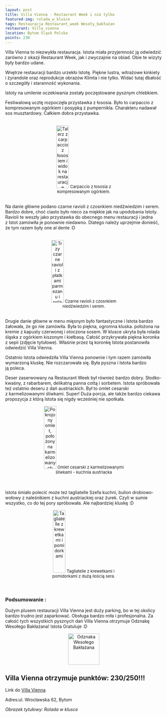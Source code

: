 ```yaml
---
layout: post
title: Villa Vienna - Restaurant Week i nie tylko
featured-img: rolada_w_klusce
tags: Restauracja Restaurant_week Wesoły_bakłażan
restaurant: Villa_vienna
location: Bytom Śląsk Polska
points: 230
---
```

Villa Vienna to niezwykła restauracja. Istota miała przyjemność ją odwiedzić zarówno z&nbsp;okazji Restaurant Week,
 jak i&nbsp;zwyczajnie na obiad. Obie te wizyty były bardzo udane.

Wnętrze restauracji bardzo urzekło Istotę. Piękne lustra, witrażowe kinkiety
i&nbsp;żyrandole oraz reprodukcje obrazów Klimta i&nbsp;nie tylko. Widać tutaj dbałość o szczegóły i&nbsp;staranność wykonania.

Istoty na umilenie oczekiwania zostały poczęstowane pysznym chlebkiem.

Festiwalową ucztę rozpoczęła przystawka z&nbsp;łososia. Było to carpaccio z kompresowanym ogórkiem
i&nbsp;posypką z pumpernikla. Charakteru nadawał sos musztardowy. Całkiem dobra przystawka.
<br />&ensp;&ensp;&ensp;
<center><div style="width:45%">
 <img src="{{site.img_url}}/assets/img/posts/salmon_vienna.jpg" alt="Talerz z carpaccio z łososiem i widok na restauracje" height="200px" width="40px" />
 <font size="2">
    Carpaccio z łososia z kompresowanym ogórkiem.
 </font>
</div></center>
<br />

Na danie główne podano czarne ravioli z&nbsp;czosnkiem niedźwiedzim i&nbsp;serem. Bardzo dobre,
choć ciasto było nieco za miękkie jak na upodobania Istoty. Ravioli te weszły
 jako przystawka do obecnego menu restauracji i&nbsp;jedna z&nbsp;Istot zamówiła je ponownie niedawno.
 Dlatego należy uprzejmie donieść, że tym razem były one al&nbsp;dente :D
<br />&ensp;&ensp;&ensp;
<center><div style="width:55%">
 <img src="{{site.img_url}}/assets/img/posts/ravioli_vienna.jpg" alt="Trzy czarne ravioli z płatkami parmezanu i polane oliwą" height="200px" width="40px" />
 <font size="2">
     Czarne ravioli z czosnkiem niedźwiedzim i serem.
 </font>
</div></center>
<br />

Drugie danie główne w&nbsp;menu mięsnym było fantastyczne i&nbsp;Istota bardzo żałowała, że go nie zamówiła.
 Była to piękna, ogromna kluska. położona na kremie z kapusty czerwonej i&nbsp;otoczona sosem.
 W&nbsp;klusce ukryta była rolada śląska z&nbsp;ogórkiem kiszonym i&nbsp;kiełbasą. Całość przykrywała piękna koronka
  z&nbsp;sepii (zdjęcie tytułowe). Właśnie przez tą koronkę Istota postanowiła odwiedzić Villa Vienna.

Ostatnio Istota odwiedziła Villa Vienna ponownie i&nbsp;tym razem zamówiła wymarzoną kluskę. Nie rozczarowała się.
 Była pyszna i&nbsp;Istota bardzo ją&nbsp;poleca.

Deser zaserwowany na Restaurant Week był również bardzo dobry. Słodko-kwaśny, z&nbsp;rabarbarem, delikatną panna
cottą i&nbsp;sorbetem.
Istota spróbowała też ostatnio deseru z dań austriackich. Był to omlet cesarski z&nbsp;karmelizowanymi śliwkami.
Super! Duża porcja, ale także bardzo ciekawa propozycja z&nbsp;którą Istota się nigdy wcześniej nie spotkała.
<center><div style="width:55%">
 <img src="{{site.img_url}}/assets/img/posts/omlet_cesarski.jpg" alt="Pokrojony omlet, położony na karmelizowanych śliwkach i posypany cukrem pudrem" height="200px" width="40px" />

 <font size="2">
Omlet cesarski z karmelizowanymi śliwkami - kuchnia austriacka
 </font>
</div></center>
<br />&ensp;&ensp;&ensp;

Istota śmiało polecić może też tagliatelle Szefa kuchni, bulion drobiowo-wołowy z&nbsp;naleśnikiem z&nbsp;kuchni
austriackiej oraz żurek. Czyli w sumie wszystko, co do tej pory spróbowała. Ale najbardziej kluskę :D
<center><div style="width:55%">
 <img src="{{site.img_url}}/assets/img/posts/tagliatelle_vienna.jpg" alt="Tagliatelle z krewetkami i pomidorkami" height="200px" width="40px" />
 <font size="2">
Tagliatelle z krewetkami i pomidorkami z dużą ilością sera.
 </font>
</div></center>
<br />&ensp;&ensp;&ensp;

### Podsumowanie :
Dużym plusem restauracji Villa Vienna jest duży parking, bo w&nbsp;tej okolicy bardzo trudno jest zaparkować.
Obsługa bardzo miła i&nbsp;profesjonalna.
Za całość tych wszystkich pysznych dań Villa Vienna otrzymuje Odznakę Wesołego Bakłażana! Istota Gratuluje :D
<center><div style="width:30%">
   <img src="{{site.img_url}}/assets/img/odznaka_new.gif" alt="Odznaka Wesołego Bakłażana" height="100" width="auto" />
</div></center>

## Villa Vienna otrzymuje punktów: **230/250!!!**
Link do [Villa Vienna]

Adres:ul. Wrocławska 62, Bytom

_Obrazek tytułowy: Rolada w klusce_

[Villa Vienna]: https://villavienna.pl/




